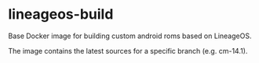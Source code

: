 # lineageos-build
Base Docker image for building custom android roms based on LineageOS.

The image contains the latest sources for a specific branch (e.g. cm-14.1).


